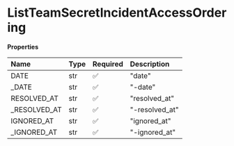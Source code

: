 # ListTeamSecretIncidentAccessOrdering

**Properties**

| Name          | Type | Required | Description    |
| :------------ | :--- | :------- | :------------- |
| DATE          | str  | ✅       | "date"         |
| \_DATE        | str  | ✅       | "-date"        |
| RESOLVED_AT   | str  | ✅       | "resolved_at"  |
| \_RESOLVED_AT | str  | ✅       | "-resolved_at" |
| IGNORED_AT    | str  | ✅       | "ignored_at"   |
| \_IGNORED_AT  | str  | ✅       | "-ignored_at"  |

<!-- This file was generated by liblab | https://liblab.com/ -->
